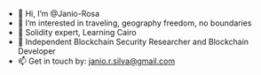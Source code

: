 - 👋 Hi, I’m @Janio-Rosa
- 👀 I’m interested in traveling, geography freedom, no boundaries
- 🌱 Solidity expert, Learning Cairo
- 💞️ Independent Blockchain Security Researcher and Blockchain Developer
- 📫 Get in touch by: janio.r.silva@gmail.com 

<!---
Janio-Rosa/Janio-Rosa is a ✨ special ✨ repository because its `README.md` (this file) appears on your GitHub profile.
You can click the Preview link to take a look at your changes.
--->
